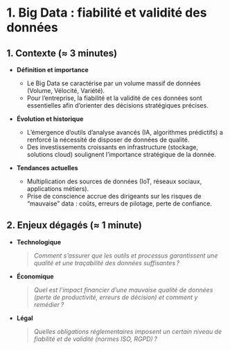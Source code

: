 # 1. Big Data : fiabilité et validité des données

## 1. Contexte (≈ 3 minutes)

- **Définition et importance**  
  - Le Big Data se caractérise par un volume massif de données (Volume, Vélocité, Variété).  
  - Pour l’entreprise, la fiabilité et la validité de ces données sont essentielles afin d’orienter des décisions stratégiques précises.

- **Évolution et historique**  
  - L’émergence d’outils d’analyse avancés (IA, algorithmes prédictifs) a renforcé la nécessité de disposer de données de qualité.  
  - Des investissements croissants en infrastructure (stockage, solutions cloud) soulignent l’importance stratégique de la donnée.

- **Tendances actuelles**  
  - Multiplication des sources de données (IoT, réseaux sociaux, applications métiers).  
  - Prise de conscience accrue des dirigeants sur les risques de “mauvaise” data : coûts, erreurs de pilotage, perte de confiance.

## 2. Enjeux dégagés (≈ 1 minute)

- **Technologique**  
  > *Comment s’assurer que les outils et processus garantissent une qualité et une traçabilité des données suffisantes ?*

- **Économique**  
  > *Quel est l’impact financier d’une mauvaise qualité de données (perte de productivité, erreurs de décision) et comment y remédier ?*

- **Légal**  
  > *Quelles obligations réglementaires imposent un certain niveau de fiabilité et de validité (normes ISO, RGPD) ?*
